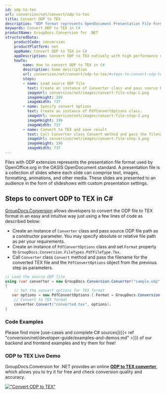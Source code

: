 ```yaml
---
id: odp-to-tex
url: conversion/net/convert/odp-to-tex
title: Convert ODP to TEX
description: "ODP format represents OpenDocument Presentation File Format with .odp extension. Learn how to convert ODP to TEX file programmatically in C# language using GroupDocs.Conversion for .NET library."
keywords: Convert ODP to TEX in C#
productName: GroupDocs.Conversion for .NET
structuredData:
    productCode: conversion
    productPlatform: net
    appName: Convert ODP to TEX in C#
    appDescription: Convert ODP to TEX natively with high performance using C# language and server side GroupDocs.Conversion for .NET APIs, without the use of any software like Microsoft or Open Office.
    howTo:
        name: How to convert ODP to TEX in C# 
        description: Some description
        url: conversion/net/convert/odp-to-tex/#steps-to-convert-odp-to-tex-in-c
        steps:
        - name: Load source ODP file 
          text: Create an instance of Converter class and pass source ODP file path as a constructor parameter. You may specify absolute or relative file path as per your requirements. 
          imageUrl: conversion/net/images/convert-file-step-1.png
          imageHeight: 196
          imageWidth: 737
        - name: Specify convert options 
          text: Create an instance of PdfConvertOptions class.
          imageUrl: conversion/net/images/convert-file-step-2.png
          imageHeight: 196
          imageWidth: 737
        - name: Convert to TEX and save result 
          text: Call Converter class Convert method and pass the filename for the converted HTML file and the PdfConvertOptions object from the previous step as parameters.
          imageUrl: conversion/net/images/convert-file-step-3.png
          imageHeight: 196
          imageWidth: 737
---
```


Files with ODP extension represents the presentation file format used by OpenOffice.org in the OASIS OpenDocument standard. A presentation file is a collection of slides where each slide can comprise text, images, formatting, animations, and other media. These slides are presented to an audience in the form of slideshows with custom presentation settings.

## Steps to convert ODP to TEX in C#

[GroupDocs.Conversion](https://products.groupdocs.com/conversion/net) allows developers to convert the ODP file to TEX format in an easy and intuitive way just using a few lines of code as described below:

* Create an instance of `Converter` class and pass source ODP file path as a constructor parameter. You may specify absolute or relative file path as per your requirements. 
* Create an instance of `PdfConvertOptions` class and set `Format` property to `GroupDocs.Conversion.FileTypes.PdfFileType.Tex`.
* Call `Converter` class `Convert` method and pass the filename for the converted TEX file and the `PdfConvertOptions` object from the previous step as parameters.

```csharp
// Load the source ODP file
using (var converter = new GroupDocs.Conversion.Converter("sample.odp"))
{
    // Set the convert options for TEX format
   var options = new PdfConvertOptions { Format = GroupDocs.Conversion.FileTypes.PdfFileType.Tex };
    // Convert to TEX format
    converter.Convert("converted.tex", options);
}
```

### Code Examples

Please find more [use-cases and complete C# sources]({{< ref "conversion/net/developer-guide/examples-and-demos.md" >}}) of our backend and frontend examples and try them for free!

### ODP to TEX Live Demo

GroupDocs.Conversion for .NET provides an online [**ODP to TEX converter**](https://products.groupdocs.app/conversion/odp-to-tex), which allows you to try it for free and check conversion quality and accuracy.

[!["Convert ODP to TEX"](conversion/net/images/convert-to-tex/convert-odp-to-tex.png)](https://products.groupdocs.app/conversion/odp-to-tex)